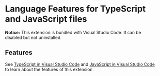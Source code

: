 # Language Features for TypeScript and JavaScript files

**Notice:** This extension is bundled with Visual Studio Code. It can be
disabled but not uninstalled.

## Features

See
[TypeScript in Visual Studio Code](https://code.visualstudio.com/docs/languages/typescript)
and
[JavaScript in Visual Studio Code](https://code.visualstudio.com/docs/languages/javascript)
to learn about the features of this extension.
